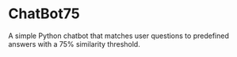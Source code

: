 # ChatBot75
A simple Python chatbot that matches user questions to predefined answers with a 75% similarity threshold.
